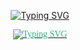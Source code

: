 
<p align="center">
<a href="https://git.io/typing-svg"><img src="https://readme-typing-svg.demolab.com?font=Fira&weight=700&size=26&duration=1&pause=1000&color=28B877&center=true&repeat=false&random=false&width=440&height=45&lines=Marchel" alt="Typing SVG" /></a>
</p>
<p align="center">
  <a href="https://git.io/typing-svg"><img src="https://readme-typing-svg.demolab.com?font=Fira&weight=600&size=22&duration=2000&pause=1000&color=28B877&center=true&random=false&width=440&height=45&lines=Junior+Web+Developer;1%2B+Year+of+Coding+Experience;Always+Learning+New+Things" alt="Typing SVG" style="color: #28B877; font-family: Fira; text-decoration: none;" /></a>
</p>
